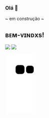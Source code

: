 ### Olá 👋
~ em construção ~ 
<!--
**Ana138/Ana138** is a ✨ _special_ ✨ repository because its `README.md` (this file) appears on your GitHub profile.

Here are some ideas to get you started:

- 🌱 Estudando Python
- 😄 Pronouns: Ela/Dela
-->
## ʙᴇᴍ-ᴠɪɴᴅxs!


<div> 
  <a href = "mailto:anajessica.mdo@gmail.com"><img src="https://img.shields.io/badge/-Gmail-%23333?style=for-the-badge&logo=gmail&logoColor=red" target="_blank"></a>
    <a href="https://www.linkedin.com/in/ana-mdo/" target="_blank"><img src="https://img.shields.io/badge/-LinkedIn-%230077B5?style=for-the-badge&logo=linkedin&logoColor=white" target="_blank"></a> 
 

  ![Snake animation](https://github.com/rafaballerini/rafaballerini/blob/output/github-contribution-grid-snake.svg)
 
</div>


